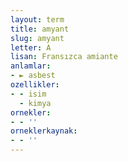```yaml
---
layout: term
title: amyant
slug: amyant
letter: A
lisan: Fransızca amiante
anlamlar:
- ► asbest
ozellikler:
- - isim
  - kimya
ornekler:
- - ''
orneklerkaynak:
- - ''
---
```

